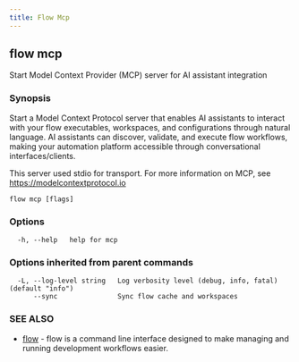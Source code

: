 ```yaml
---
title: Flow Mcp
---
```


## flow mcp

Start Model Context Provider (MCP) server for AI assistant integration

### Synopsis

Start a Model Context Protocol server that enables AI assistants to interact with your flow executables, workspaces, and configurations through natural language. AI assistants can discover, validate, and execute flow workflows, making your automation platform accessible through conversational interfaces/clients.

This server used stdio for transport. For more information on MCP, see https://modelcontextprotocol.io

```
flow mcp [flags]
```

### Options

```
  -h, --help   help for mcp
```

### Options inherited from parent commands

```
  -L, --log-level string   Log verbosity level (debug, info, fatal) (default "info")
      --sync               Sync flow cache and workspaces
```

### SEE ALSO

* [flow](flow.md)	 - flow is a command line interface designed to make managing and running development workflows easier.

